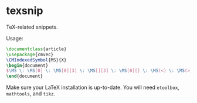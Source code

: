 texsnip
=======

TeX-related snippets.

Usage:

```latex
\documentclass{article}
\usepackage{cmvec}
\CMIndexedSymbol{MS}{X}
\begin{document}
$\MS \: \MS[0] \: \MS[0][3] \: \MS[][3] \: \MS[0][] \: \MS(<) \: \MS(>)[0] \: \MS(<>)[0][3]$
\end{document}
```

Make sure your LaTeX installation is up-to-date. You will need `etoolbox`, `mathtools`, and `tikz`.
